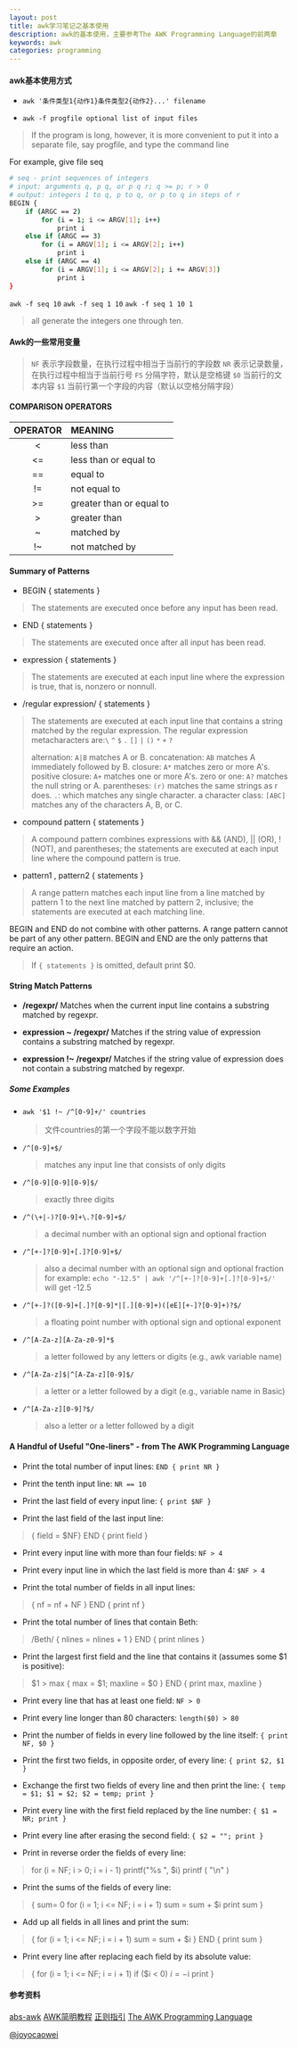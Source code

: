 ```yaml
---
layout: post
title: awk学习笔记之基本使用
description: awk的基本使用，主要参考The AWK Programming Language的前两章
keywords: awk
categories: programming
---
```


#### awk基本使用方式
- `awk '条件类型1{动作1}条件类型2{动作2}...' filename`

- `awk -f progfile optional list of input files`
>If the program is long, however, it is more convenient to put it into a separate file, say progfile, and type the command line

For example, give file seq

```bash
# seq - print sequences of integers
# input: arguments q, p q, or p q r; q >= p; r > 0
# output: integers 1 to q, p to q, or p to q in steps of r
BEGIN {
	if (ARGC == 2)
		for (i = 1; i <= ARGV[1]; i++)
			print i
	else if (ARGC == 3)
		for (i = ARGV[1]; i <= ARGV[2]; i++)
			print i
	else if (ARGC == 4)
		for (i = ARGV[1]; i <= ARGV[2]; i += ARGV[3])
			print i
}
```

`awk -f seq 10`
`awk -f seq 1 10`
`awk -f seq 1 10 1`
>all generate the integers one through ten.

#### Awk的一些常用变量
>`NF` 表示字段数量，在执行过程中相当于当前行的字段数
`NR` 表示记录数量，在执行过程中相当于当前行号
`FS` 分隔字符，默认是空格键
`$0` 当前行的文本内容
`$1` 当前行第一个字段的内容（默认以空格分隔字段）

#### COMPARISON OPERATORS

|OPERATOR | MEANING
|:-------:| :-------
|<        | less than
|<=       | less than or equal to
|==       | equal to
|!=       | not equal to
|>=       | greater than or equal to
|>        | greater than
|~        | matched by
|!~       | not matched by

#### Summary of Patterns

- BEGIN { statements }
>The statements are executed once before any input has been read.

- END { statements }
>The statements are executed once after all input has been read.

- expression { statements }
>The statements are executed at each input line where the expression is true, that is,
nonzero or nonnull.

- /regular expression/ { statements }
>The statements are executed at each input line that contains a string matched by the regular expression.
The regular expression metacharacters are:`\` `^` `$` `.` `[]` `|` `()` `*` `+` `?`
>
>alternation: `A|B` matches A or B.
concatenation: `AB` matches A immediately followed by B.
closure: `A*` matches zero or more A's.
positive closure: `A+` matches one or more A's.
zero or one: `A?` matches the null string or A.
parentheses: `(r)` matches the same strings as r does.
`.`: which matches any single character.
a character class: `[ABC]` matches any of the characters A, B, or C.


- compound pattern { statements }
>A compound pattern combines expressions with && (AND), || (OR), ! (NOT), and
parentheses; the statements are executed at each input line where the compound
pattern is true.

- pattern1 , pattern2 { statements }
>A range pattern matches each input line from a line matched by pattern 1 to the next
line matched by pattern 2, inclusive; the statements are executed at each matching
line.

BEGIN and END do not combine with other patterns. A range pattern cannot be part of
any other pattern. BEGIN and END are the only patterns that require an action.
>If `{ statements }` is omitted, default print $0.

#### String Match Patterns
- **/regexpr/**
Matches when the current input line contains a substring matched by regexpr.

-  **expression ~ /regexpr/**
Matches if the string value of expression contains a substring matched by regexpr.

- **expression !~ /regexpr/**
Matches if the string value of expression does not contain a substring matched by regexpr.

##### **Some Examples**
 - `awk '$1 !~ /^[0-9]+/' countries`
	> 文件countries的第一个字段不能以数字开始

 - `/^[0-9]+$/`
    > matches any input line that consists of only digits

 - `/^[0-9][0-9][0-9]$/`
    > exactly three digits

 - `/^(\+|-)?[0-9]+\.?[0-9]+$/`
    > a decimal number with an optional sign and optional fraction

 - `/^[+-]?[0-9]+[.]?[0-9]+$/`
    > also a decimal number with an optional sign and optional fraction
      for example: `echo "-12.5" | awk '/^[+-]?[0-9]+[.]?[0-9]+$/'` will get -12.5

 - `/^[+-]?([0-9]+[.]?[0-9]*|[.][0-9]+)([eE][+-]?[0-9]+)?$/`
    > a floating point number with optional sign and optional exponent

 - `/^[A-Za-z][A-Za-z0-9]*$`
    > a letter followed by any letters or digits (e.g., awk variable name)

 - `/^[A-Za-z]$|^[A-Za-z][0-9]$/`
    > a letter or a letter followed by a digit (e.g., variable name in Basic)

 - `/^[A-Za-z][0-9]?$/`
    > also a letter or a letter followed by a digit

#### A Handful of Useful "One-liners" - from The AWK Programming Language

- Print the total number of input lines:
`END { print NR }`

- Print the tenth input line:
`NR == 10`

- Print the last field of every input line:
`{ print $NF }`

- Print the last field of the last input line:
>{ field = $NF}
 END { print field }

- Print every input line with more than four fields:
`NF > 4`

- Print every input line in which the last field is more than 4:
`$NF > 4`

- Print the total number of fields in all input lines:
>{ nf = nf + NF }
END { print nf }

- Print the total number of lines that contain Beth:
>/Beth/ { nlines = nlines + 1 }
END { print nlines }

- Print the largest first field and the line that contains it (assumes some $1 is positive):
>$1 > max { max = $1; maxline = $0 }
END { print max, maxline }

- Print every line that has at least one field:
`NF > 0`

- Print every line longer than 80 characters:
`length($0) > 80`

- Print the number of fields in every line followed by the line itself:
`{ print NF, $0 }`

- Print the first two fields, in opposite order, of every line:
`{ print $2, $1 }`

- Exchange the first two fields of every line and then print the line:
`{ temp = $1; $1 = $2; $2 = temp; print }`

- Print every line with the first field replaced by the line number:
`{ $1 = NR; print }`

- Print every line after erasing the second field:
`{ $2 = ""; print }`

- Print in reverse order the fields of every line:
>for (i = NF; i > 0; i = i - 1) printf("%s ", $i)
printf ( "\n" )

- Print the sums of the fields of every line:
>{ sum= 0
  for (i = 1; i <= NF; i = i + 1) sum = sum + $i
  print sum
}

- Add up all fields in all lines and print the sum:
>{ for (i = 1; i <= NF; i = i + 1) sum = sum + $i }
END { print sum }

- Print every line after replacing each field by its absolute value:
>{ for (i = 1; i <= NF; i = i + 1) if ($i < 0) $i = -$i
  print
}

#### 参考资料

[abs-awk](http://tldp.org/LDP/abs/html/awk.html)
[AWK简明教程](http://coolshell.cn/articles/9070.html)
[正则指引](http://book.douban.com/subject/10591096/)
[The AWK Programming Language](http://plan9.bell-labs.com/cm/cs/awkbook/)

[@joyocaowei](mailto:joyocaowei@gmail.com)
